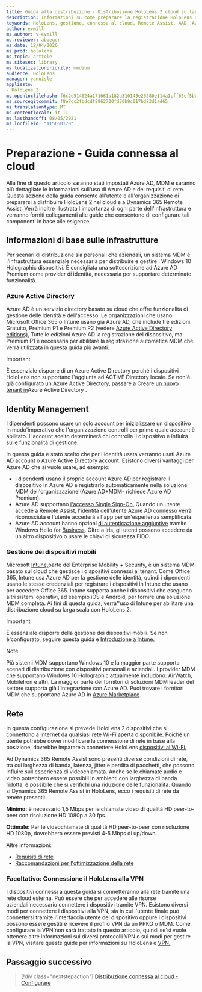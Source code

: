 ```yaml
---
title: Guida alla distribuzione - Distribuzione HoloLens 2 cloud su larga scala con Remote Assist - Preparare
description: Informazioni su come preparare la registrazione HoloLens dispositivi in una rete connessa al cloud usando Azure Active Directory e gestione delle identità.
keywords: HoloLens, gestione, connessa al cloud, Remote Assist, AAD, Azure AD, MDM, gestione dei dispositivi mobili
author: evmill
ms.author: v-evmill
ms.reviewer: aboeger
ms.date: 12/04/2020
ms.prod: hololens
ms.topic: article
ms.sitesec: library
ms.localizationpriority: medium
audience: HoloLens
manager: yannisle
appliesto:
- HoloLens 2
ms.openlocfilehash: f6c2e514024a171661b182a310145e26280e114a1cff65ef5b03b16feae8371a
ms.sourcegitcommit: f8e7cc2fbdcdf8962700fd50b9c017bd83d1ad65
ms.translationtype: MT
ms.contentlocale: it-IT
ms.lasthandoff: 08/05/2021
ms.locfileid: "115660170"
---
```

# <a name="prepare---cloud-connected-guide"></a>Preparazione - Guida connessa al cloud

Alla fine di questo articolo saranno stati impostati Azure AD, MDM e saranno più dettagliate le informazioni sull'uso di Azure AD e dei requisiti di rete. Questa sezione della guida consente all'utente e all'organizzazione di prepararsi a distribuire HoloLens 2 nel cloud e a Dynamics 365 Remote Assist. Verrà inoltre illustrata l'importanza di ogni parte dell'infrastruttura e verranno forniti collegamenti alle guide che consentono di configurare tali componenti in base alle esigenze.

## <a name="infrastructure-essentials"></a>Informazioni di base sulle infrastrutture

Per scenari di distribuzione sia personali che aziendali, un sistema MDM è l'infrastruttura essenziale necessaria per distribuire e gestire i Windows 10 Holographic dispositivi. È consigliata una sottoscrizione ad Azure AD Premium come provider di identità, necessaria per supportare determinate funzionalità.

### <a name="azure-active-directory"></a>Azure Active Directory

Azure AD è un servizio directory basato su cloud che offre funzionalità di gestione delle identità e dell'accesso. Le organizzazioni che usano Microsoft Office 365 o Intune usano già Azure AD, che include tre edizioni: Gratuito, Premium P1 e Premium P2 (vedere [Azure Active Directory editions).](https://azure.microsoft.com/documentation/articles/active-directory-editions) Tutte le edizioni Azure AD la registrazione del dispositivo, ma Premium P1 è necessaria per abilitare la registrazione automatica MDM che verrà utilizzata in questa guida più avanti.

> [!IMPORTANT]
> È essenziale disporre di un Azure Active Directory perché i dispositivi HoloLens non supportano l'aggiunta ad ACTIVE Directory locale. Se non&#39;è già configurato un Azure Active Directory, passare a Creare [un nuovo tenant in](/azure/active-directory/fundamentals/active-directory-access-create-new-tenant)Azure Active Directory .

## <a name="identity-management"></a>Identity Management

I dipendenti possono usare un solo account per inizializzare un dispositivo in modo&#39;imperativo che l'organizzazione controlli per primo quale account è abilitato. L'account scelto determinerà chi controlla il dispositivo e influirà sulle funzionalità di gestione.

In questa guida è stato [](/hololens/hololens-identity) scelto che per l'identità usata verranno usati Azure AD account o Azure Active Directory account. Esistono diversi vantaggi per Azure AD che si vuole usare, ad esempio:

- I dipendenti usano il proprio account Azure AD per registrare il dispositivo in Azure AD e registrarlo automaticamente nella soluzione MDM dell'organizzazione&#39;(Azure AD+MDM- richiede Azure AD Premium).
- Azure AD supportano [l'accesso Single Sign-On.](/azure/active-directory/manage-apps/what-is-single-sign-on) Quando un utente accede a Remote Assist, l'identità dell'utente Azure AD connesso verrà riconosciuta e l'utente accederà all'app per un'esperienza semplificata.
- Azure AD account hanno opzioni [di autenticazione aggiuntive](/hololens/hololens-identity) tramite Windows Hello for [Business](/windows/security/identity-protection/hello-for-business/hello-identity-verification). Oltre a Iris, gli utenti possono accedere da un altro dispositivo o usare le chiavi di sicurezza FIDO.

### <a name="mobile-device-management"></a>Gestione dei dispositivi mobili

Microsoft [Intune,](/mem/intune/fundamentals/what-is-intune)parte del Enterprise Mobility + Security, è un sistema MDM basato sul cloud che gestisce i dispositivi connessi al tenant. Come Office 365, Intune usa Azure AD per la gestione delle identità, quindi i dipendenti usano le stesse credenziali per registrare i dispositivi in Intune che usano per accedere Office 365. Intune supporta anche i dispositivi che eseguono altri sistemi operativi, ad esempio iOS e Android, per fornire una soluzione MDM completa. Ai fini di questa guida, verrà&#39;'uso di Intune per abilitare una distribuzione cloud su larga scala con HoloLens 2.

> [!IMPORTANT]
> È essenziale disporre della gestione dei dispositivi mobili. Se non è&#39;configurato, seguire questa guida e [Introduzione a Intune.](/mem/intune/fundamentals/free-trial-sign-up)

> [!NOTE]
> Più sistemi MDM supportano Windows 10 e la maggior parte supporta scenari di distribuzione con dispositivi personali e aziendali. I provider MDM che supportano Windows 10 Holographic attualmente includono: AirWatch, MobileIron e altri. La maggior parte dei fornitori di soluzioni MDM leader del settore supporta già l'integrazione con Azure AD. Puoi trovare i fornitori MDM che supportano Azure AD in [Azure Marketplace](https://azure.microsoft.com/marketplace/).

## <a name="network"></a>Rete

In questa configurazione si prevede HoloLens 2 dispositivi che si connettono a Internet da qualsiasi rete Wi-Fi aperta disponibile. Poiché un utente potrebbe dover modificare la connessione di rete in base alla posizione, dovrebbe imparare a connettere HoloLens [dispositivi al Wi-Fi.](/hololens/hololens-network)

Ad Dynamics 365 Remote Assist sono presenti diverse condizioni di rete, tra cui larghezza di banda, latenza, jitter e perdita di pacchetti, che possono influire sull'esperienza di videochiamata. Anche se le chiamate audio e video potrebbero essere possibili in ambienti con larghezza di banda ridotta, è possibile che si verifichi una riduzione delle funzionalità. Quando si Dynamics 365 Remote Assist in HoloLens, ecco i requisiti di rete da tenere presenti:

**Minimo:** è necessario 1,5 Mbps per le chiamate video di qualità HD peer-to-peer con risoluzione HD 1080p a 30 fps.

**Ottimale:** Per le videochiamate di qualità HD peer-to-peer con risoluzione HD 1080p, dovrebbero essere previsti 4-5 Mbps di up/down.

Altre informazioni:

- [Requisiti di rete](/dynamics365/mixed-reality/remote-assist/requirements#network-requirements)
- [Raccomandazioni per l'ottimizzazione della rete](/dynamics365/mixed-reality/remote-assist/requirements#dynamics-365-remote-assist-hololens)

### <a name="optional-connect-your-hololens-to-vpn"></a>Facoltativo: Connessione il HoloLens alla VPN

I dispositivi connessi a questa guida si connetteranno alla rete tramite una rete cloud esterna. Può essere che per accedere alle risorse aziendali&#39;necessario connettere i dispositivi tramite VPN. Esistono diversi modi per connettere i dispositivi alla VPN, sia in cui l'utente finale può connettersi tramite l'interfaccia utente del dispositivo oppure i dispositivi possono essere gestiti e ricevere il profilo VPN da un PPKG o MDM. Come configurare la VPN&#39;non sarà trattato in questo articolo, quindi se&#39;si vuole ottenere altre informazioni sui diversi protocolli VPN o sui modi per gestire la VPN, visitare queste guide per informazioni su HoloLens e [VPN.](/hololens/hololens-network#vpn)

## <a name="next-step"></a>Passaggio successivo

> [!div class="nextstepaction"]
> [Distribuzione connessa al cloud - Configurare](hololens2-cloud-connected-configure.md)
